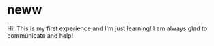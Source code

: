 # neww
Hi! This is my first experience and I'm just learning! I am always glad to communicate and help!
